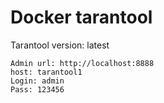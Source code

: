 # Docker tarantool

Tarantool version: latest

```
Admin url: http://localhost:8888
host: tarantool1
Login: admin
Pass: 123456
```

